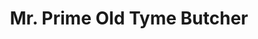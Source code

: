 ---
title: "Mr. Prime Old Tyme Butcher"
url: /manasquan/mr-prime-old-tyme-butcher/
shop: butcher
---